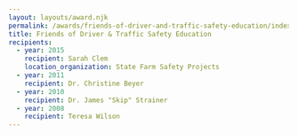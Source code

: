 ```yaml
---
layout: layouts/award.njk
permalink: /awards/friends-of-driver-and-traffic-safety-education/index.html
title: Friends of Driver & Traffic Safety Education
recipients:
  - year: 2015
    recipient: Sarah Clem
    location_organization: State Farm Safety Projects
  - year: 2011
    recipient: Dr. Christine Beyer
  - year: 2010
    recipient: Dr. James "Skip" Strainer
  - year: 2008
    recipient: Teresa Wilson
---
```

